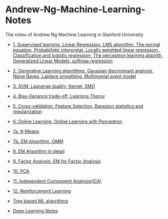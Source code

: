 # Andrew-Ng-Machine-Learning-Notes
The notes of Andrew Ng Machine Learning in Stanford University
 * [1. Supervised learning, Linear Regression, LMS algorithm,  The normal equation, 
Probabilistic interpretat, Locally weighted linear regression , Classification and logistic regression,  The perceptron learning algorith, Generalized Linear Models, softmax regression](https://github.com/mxc19912008/Andrew-Ng-Machine-Learning-Notes/blob/master/cs229-notes1.pdf)
 * [2. Generative Learning algorithms, Gaussian discriminant analysis, Naive Bayes, Laplace smoothing, Multinomial event model](https://github.com/mxc19912008/Andrew-Ng-Machine-Learning-Notes/blob/master/cs229-notes2.pdf)
 * [3. SVM, Lagrange duality, Kernel, SMO](https://github.com/mxc19912008/Andrew-Ng-Machine-Learning-Notes/blob/master/cs229-notes3.pdf)
 * [4. Bias-Variance trade-off, Learning Theroy](https://github.com/mxc19912008/Andrew-Ng-Machine-Learning-Notes/blob/master/cs229-notes4.pdf)
 * [5. Cross-validation, Feature Selection, Bayesion statistics and regularization](https://github.com/mxc19912008/Andrew-Ng-Machine-Learning-Notes/blob/master/cs229-notes5.pdf)
 * [6. Online Learning, Online Learning with Perceptron](https://github.com/mxc19912008/Andrew-Ng-Machine-Learning-Notes/blob/master/cs229-notes6.pdf)
 * [7a. K-Means](https://github.com/mxc19912008/Andrew-Ng-Machine-Learning-Notes/blob/master/cs229-notes7a.pdf)
 * [7b. EM Algorithm, GMM](https://github.com/mxc19912008/Andrew-Ng-Machine-Learning-Notes/blob/master/cs229-notes7b.pdf)
 * [8. EM Algorithm in detail](https://github.com/mxc19912008/Andrew-Ng-Machine-Learning-Notes/blob/master/cs229-notes8.pdf)
 * [9. Factor Analysis, EM for Factor Analysis](https://github.com/mxc19912008/Andrew-Ng-Machine-Learning-Notes/blob/master/cs229-notes9.pdf)
 * [10. PCA](https://github.com/mxc19912008/Andrew-Ng-Machine-Learning-Notes/blob/master/cs229-notes10.pdf)
 * [11. Independent Component Analysis(ICA)](https://github.com/mxc19912008/Andrew-Ng-Machine-Learning-Notes/blob/master/cs229-notes11.pdf)
 * [12. Reinforcement Learning](https://github.com/mxc19912008/Andrew-Ng-Machine-Learning-Notes/blob/master/cs229-notes12.pdf)
 
 * [Tree based ML algorithms](https://www.analyticsvidhya.com/blog/2016/04/tree-based-algorithms-complete-tutorial-scratch-in-python/)
 * [Deep Learning Notes](https://github.com/mbadry1/DeepLearning.ai-Summary)
 
